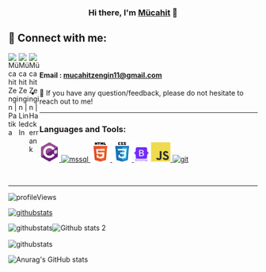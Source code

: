 



<link rel="shortcut icon" type="image/png" href="https://patika-prod.s3.eu-central-1.amazonaws.com/staticFiles/favicon.png?v1" sizes="16x16 32x32 64x64">


<h3 align="center">
Hi there, I'm <a href="#" target="_blank" rel="noreferrer">Mücahit</a> 👋
</h3>


## 🤝 Connect with me:

<a href="https://academy.patika.dev/@mucahitzengin">
  <img align="left" 
       src="https://patika-prod.s3.eu-central-1.amazonaws.com/staticFiles/favicon.png?v1" 
       alt="Mücahit Zengin | Patika" 
       width="21px"/>
</a>

<a href="https://www.linkedin.com/in/m%C3%BCcahitzengin">
  <img align="left" 
       src="https://raw.githubusercontent.com/yushi1007/yushi1007/main/images/linkedin.svg" 
       alt="Mücahit Zengin | LinledIn" 
       width="21px"/>
</a>

<a href="https://www.hackerrank.com/mucahitzengin" size="64x64">
<img align="left" 
     src="https://1.bp.blogspot.com/-ULT9oDhqr24/XJYCrttOEpI/AAAAAAAAJYE/inXHXlzblBI3SbcGpiUj4TMNj-E8uPlaQCK4BGAYYCw/s1600/logo%2Bhackerrank%2Bicon.png" 
     alt="Mücahit Zengin | Hackerrank" 
     width="21px"
     size="64x64"/>
</a> 

[<img align="left" alt="" width="21px" src="https://cdn4.iconfinder.com/data/icons/social-media-2210/24/Medium-512.png" />][medium]

[<img align="left" alt="" width="21px" src="https://cdn-icons-png.flaticon.com/128/15059/15059911.png" />][stackoverflow]


<!-- [![Hackerrank](https://www.google.com/s2/favicons?domain=hackerrank.com)](https://www.hackerrank.com/mucahit_zngn01) -->

</br>

#### Email : mucahitzengin11@gmail.com

- 💬 If you have any question/feedback, please do not hesitate to reach out to me!

---

<h3 align="left">Languages and Tools:</h3>
<p align="left">
  <a href="https://www.w3schools.com/cs/" target="_blank" rel="noreferrer">
    <img src="https://raw.githubusercontent.com/devicons/devicon/master/icons/csharp/csharp-original.svg" alt="csharp" width="40" height="40" />
  </a>
  <a href="https://www.microsoft.com/en-us/sql-server" target="_blank" rel="noreferrer">
    <img src="https://www.svgrepo.com/show/303229/microsoft-sql-server-logo.svg" alt="mssql" width="40" height="40" />
  </a>
  <a href="https://www.w3.org/html/" target="_blank" rel="noreferrer">
    <img src="https://raw.githubusercontent.com/devicons/devicon/master/icons/html5/html5-original-wordmark.svg" alt="html5" width="40" height="40" />
  </a>
  <a href="https://www.w3schools.com/css/" target="_blank" rel="noreferrer">
    <img src="https://raw.githubusercontent.com/devicons/devicon/master/icons/css3/css3-original-wordmark.svg" alt="css3" width="40" height="40" />
  </a>
  <a>
    <img height="30" width="30" src="https://raw.githubusercontent.com/devicons/devicon/master/icons/bootstrap/bootstrap-plain-wordmark.svg" />
  </a>
  <a href="https://developer.mozilla.org/en-US/docs/Web/JavaScript" target="_blank" rel="noreferrer">
    <img src="https://raw.githubusercontent.com/devicons/devicon/master/icons/javascript/javascript-original.svg" alt="javascript" width="40" height="40" />
  </a>
  <a href="https://git-scm.com/" target="_blank" rel="noreferrer">
    <img src="https://www.vectorlogo.zone/logos/git-scm/git-scm-icon.svg" alt="git" width="40" height="40" />
  </a>
</p>
</br>

---

<p align="left"> <img src="https://komarev.com/ghpvc/?username=mucahitzengin" alt="profileViews" /> </p>

<p align="left"> <a href="https://github.com/ryo-ma/github-profile-trophy"><img src="https://github-profile-trophy.vercel.app/?username=mucahitzengin&theme=dracula" alt="githubstats" /></a> </p>

<p><img align="left" src="https://github-readme-stats.vercel.app/api/top-langs?username=mucahitzengin&show_icons=true&locale=en&layout=compact&theme=tokyonight" alt="githubstats" /></p>

![Github stats 2](https://github-readme-stats.vercel.app/api?username=MucahitZengin&show_icons=true&theme=tokyonight)

<p><img align="center" src="https://github-readme-streak-stats.herokuapp.com/?user=mucahitzengin&theme=tokyonight" alt="githubstats" /></p>

![Anurag's GitHub stats](https://github-readme-stats.vercel.app/api?username=mucahitzengin\&rank_icon=percentile&theme=tokyonight)


[medium]: https://mucahitzengin.medium.com/
[stackoverflow]: https://stackoverflow.com/users/20617219/m%c3%bccahit-zengin
